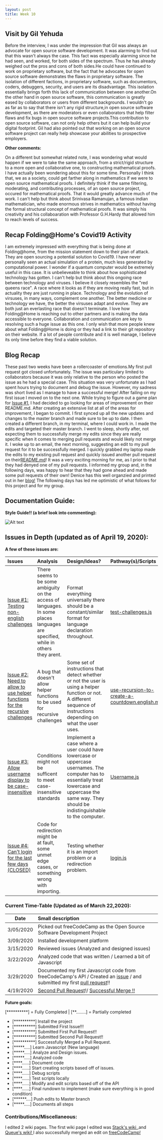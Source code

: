 ```yaml
---
layout: post
title: Week 10
---
```


## Visit by Gil Yehuda

  Before the interview, I was under the impression that Gil was always an advocate for open source software development. It was alarming to find out that this wasn't always the case. This fact was especially alarming since he had seen, and worked, for both sides of the spectrum. Thus he has already weighed out the pros and cons of both sides.He could have continued to work on proprietary software, but the fact that he advocates for open source software demonstrates the flaws in proprietary software. The isolation of different factions, in proprietary software, such as documentors, coders, debuggers, security, and users are its disadvantage. This isolation essentially brings forth this lack of communication between one another.On the other hand in open source software, this communication is greatly eased by collaborators or users from different backgrounds. I wouldn't go as far as to say that there isn't any rigid structure,in open source software development, as there are moderators or even collaborators that help filter flaws and fix bugs in open source software projects.This contribution to open source software, can not only help others but it can help build your digital footprint. Gil had also pointed out that working on an open source software project can really help showcase your abilities to prospective employers.  

**Other comments:**

  On a different but somewhat related note, I was wondering what would happen if we were to take the same approach, from a strict/rigid structure to a more open and collaborative one, to constructing mathematical proofs. I have actually been wondering about this for some time. Personally I think that, we as a society, could get farther along in mathematics if we were to open source mathematical proofs. I definitely think if the same filtering, moderating, and contributing processes, of an open source project, occured for mathematical proofs. That it would greatly advance much of the work. I can't help but think about Srinivasa Ramanujan, a famous indian mathematician, who made enormous strives in mathematics without having the formal structural concept of mathematical proofs. It was simply his creativity and his collaboaration with Professor G.H.Hardy that allowed him to reach levels of success. 

## Recap Folding@Home's Covid19 Activity 

  I am extremely impressed with everything that is being done at Folding@home, from the mission statement down to their plan of attack. They are open sourcing a potential solution to Covid19. I have never personally seen an actual simulation of a protein, much less generated by computational power. I wonder if a quantum computer would be extremely useful in this case. It is unbelieveable to think about how sophisticated technology has gotten. I can't help but think about this ongoing race between technology and viruses. I believe it closely resembles the "red queens race". A race where it looks as if they are moving really fast, but in actuality they are just running in place. Technology and the evolution of virsuses, in many ways, complement one another. The better medicine or technology we have, the better the virsuses adapt and evolve. They are both just an everlasting race that doesn't terminate. I love how Folding@Home is reaching out to other partners and is making the data accessible to everyone. Collaboration and communication are key to resolving such a huge issue as this one. I only wish that more people knew about what Folding@Home is doing or they had a link to their git repository on their website. If a lot of people contribute and it is well manage, I believe its only time before they find a viable solution.  

## Blog Recap

  These past two weeks have been a rollercoaster of emotions.My first pull request got closed unfortunately. The issue was particulary limited to collaborators because it was only relative to the person who posted the issue as he had a special case. This situation was very unfortunate as I had spent hours trying to document and debug the issue. However, my sadness was short lived as I manage to have a successful merge! After failing on my first issue I moved on to the next one. While trying to figure out a game plan for [Issue #1](https://github.com/freeCodeCamp/freeCodeCamp/issues/34641), I had decided to go looking for areas of improvement on their README.md. After creating an extensive list at all of the areas for improvement, I began to commit. I first synced up all the new updates and changes to the master branch and made sure to be up to date. I then created a different branch, in my terminal, where I could work in. I made the edits and targeted their master branch. I went to sleep, shortly after, not expecting them to successfully merge my edits since they are really specific when it comes to merging pull requests and would likely not merge it. I woke up to an email, the next morning, suggesting an edit to my pull request for it to be successfully merged. I quickly grabbed my laptop made the edits to my existing pull request and quickly issued another pull request on their[README.md](https://github.com/freeCodeCamp/freeCodeCamp/pull/38561)! It was a very exciting morning for me, as I prior to that they had denyed one of my pull requests. I informed my group and, in the following days, was happy to hear that they had gone ahead and made some pull requests of their own! Denice has this well organzied and printed out in her [blog!](https://github.com/hunter-college-ossd-spr-2020/deniceysv-weekly/blob/gh-pages/_posts/2020-04-19-week10.md) The following days has led me optimistic of what follows for this project and for my group. 
  
## Documentation Guide:  
**Style Guide!! (a brief look into commenting):**

![Alt text](https://github.com/hunter-college-ossd-spr-2020/MarceloDamian-weekly/blob/gh-pages/images/style.png)


## Issues in Depth (updated as of April 19, 2020):
  
 **A few of these issues are:** 
    
Issues| Analysis | Design/Ideas? |Pathway(s)/Scripts | Documentation 
|:---|:---|:---|:---|:---|
|[Issue #1: Testing non-english challenges](https://github.com/freeCodeCamp/freeCodeCamp/issues/34641) | There seems to be some ambiguity on the access of languages. In some places languages are specified, while in others they arent.|Format everything universally there should be a constant/similar format for language declaration throughout.|[test-challenges.js](https://docs.google.com/document/d/1W4agw8oMxi2prBTu3jzAvG9_177N5Ww_TbobHKeS0w8/edit?usp=sharing) |test-challenges DOC
|[Issue #2: Need to allow to use helper functions for the recursive challenges](https://github.com/freeCodeCamp/freeCodeCamp/issues/37868) | A bug that doesn't allow helper functions to be used for recursive challenges|Some set of instructions that detect whether or not the user is using a helper function or not. A different sequence of instructions depending on what the user uses. |[use-recursion-to-create-a-countdown.english.md](https://docs.google.com/document/d/14O3R5eJ9QVXHUSJUUN9pu1ZiiaqGdCN_W_fjyG81lwE/edit?usp=sharing)|use-recursion DOC
|[Issue #3: Allow username display to be case-insensitive](https://github.com/freeCodeCamp/freeCodeCamp/issues/35525) | Conditions might not be sufficent to meet case-insensitive standards| Implement a case where a user could have lowercase or uppercase usernames. The computer has to essentially treat lowercase and uppercase the same way. They should be indistinguishable to the computer.|[Username.js](https://docs.google.com/document/d/1cATdhx17DMxEOSBq_rRYzIerwy97G05tFedbsS9g_l8/edit?usp=sharing) |Username.js DOC
|[Issue #4: Can't login for the last few days (CLOSED)](https://github.com/freeCodeCamp/freeCodeCamp/issues/37457)|Code for redirection might be at fault, some unmet edge cases, or something wrong with importing. | Testing whether it is an import  problem or a redirection problem.| [login.js](https://docs.google.com/document/d/1A5IZmCnEVrGd2PX6qWgL2Ojxrm6OVnexnEa3FMyHR7o/edit?usp=sharing)| [ FIRST DOC: Login.js](https://docs.google.com/document/d/1XKSdbVsSYx3Fs9yNN044zCTVxXg6f7X2vn8I5cVQpWc/edit?usp=sharing)


### Current Time-Table (Updated as of March 22,2020):

 Date| Small description 
|---|:---|
| 3/05/2020 | Picked out freeCodeCamp as the Open Source Software Development Project |
| 3/09/2020 | Installed development platform | 
| 3/15/2020 | Reviewed issues (Analyzed and designed issues)|
| 3/22/2020 | Analyzed code that was written / Learned a bit of Javascript|
| 3/29/2020 | Documented my first Javascript code from freeCodeCamp's API / Created an [issue](https://docs.google.com/document/d/1UbjIgCASSthzxmysu9m4hR-Q59JcBA1MaRfndurNQv0/edit?usp=sharing) / and submitted my first [pull request](https://docs.google.com/document/d/1RNTcNcZDpiveoULB8ejGS8dBnGZYrhF4xpmlaAJ4Nv4/edit?usp=sharing)!!
| 4/19/2020 | [Second Pull Request](https://docs.google.com/document/d/1DMkuIDMBpZO59hH-Ay2qaW1_edywuCTSvxp6zECzHHw/edit?usp=sharing)!/ [Successful Merge !!](https://github.com/freeCodeCamp/freeCodeCamp/pull/38561)

   
**Future goals:**

[**********] = Fully Completed           |           [**........] = Partially completed

- [**********] Install the project 
- [**********] Submitted First Issue!!!
- [**********] Submitted First Pull Request!!
- [**********] Submitted Second Pull Request!!
- [**********] Successfully Merged a Pull Request.
- [*****.....] Learn Javascript (New language)
- [*****.....] Analyze and Design issues.
- [*****.....] Analyzed code
- [****......] Document code
- [****......] Start creating scripts based off of issues.
- [****......] Debug scripts 
- [****......] Test scripts locally
- [****......] Modify and edit scripts based off of the API
- [****......] Final rundown to implement (make sure everything is in good condition)
- [******....] Push edits to Master branch 
- [*****.....] Documents all steps 

### Contributions/Miscellaneous:
I edited 2 wiki pages. The first wiki page I edited was [Stack's wiki ](https://en.wikipedia.org/w/index.php?title=Stack_(abstract_data_type)&oldid=952025793),and [Queue's wiki! ](https://en.wikipedia.org/w/index.php?title=Queue_(abstract_data_type)&oldid=952026304) I also successfully merged an edit on [freeCodeCamp!](https://github.com/freeCodeCamp/freeCodeCamp/pull/38561)





